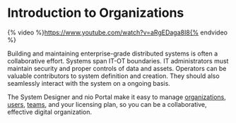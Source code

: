 # Introduction to Organizations

{% video %}https://www.youtube.com/watch?v=aRgEDaga8I8{% endvideo %}


Building and maintaining enterprise-grade distributed systems is often a collaborative effort. Systems span IT-OT boundaries. IT administrators must maintain security and proper controls of data and assets. Operators can be valuable contributors to system definition and creation. They should also seamlessly interact with the system on a ongoing basis.

The System Designer and nio Portal make it easy to manage [organizations](/organizations/management.md), [users](/organizations/users.md), [teams](/organizations/teams.md), and your licensing plan, so you can be a collaborative, effective digital organization.
